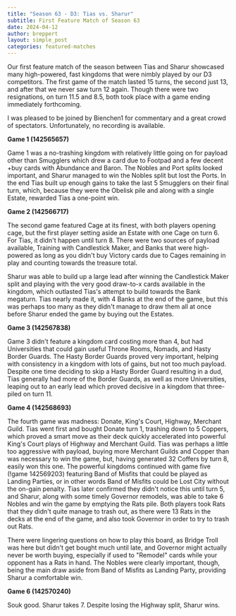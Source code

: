 ```yaml
---
title: "Season 63 - D3: Tias vs. Sharur"
subtitle: First Feature Match of Season 63
date: 2024-04-12
author: breppert
layout: simple_post
categories: featured-matches
---
```

Our first feature match of the season between Tias and Sharur showcased many high-powered, fast kingdoms that were nimbly played by our D3 competitors. The first game of the match lasted 15 turns, the second just 13, and after that we never saw turn 12 again. Though there were two resignations, on turn 11.5 and 8.5, both took place with a game ending immediately forthcoming.

I was pleased to be joined by Bienchen1 for commentary and a great crowd of spectators. Unfortunately, no recording is available.

**Game 1 (142565657)**

Game 1 was a no-trashing kingdom with relatively little going on for payload other than Smugglers which drew a card due to Footpad and a few decent +buy cards with Abundance and Baron. The Nobles and Port splits looked important, and Sharur managed to win the Nobles split but lost the Ports. In the end Tias built up enough gains to take the last 5 Smugglers on their final turn, which, because they were the Obelisk pile and along with a single Estate, rewarded Tias a one-point win.

**Game 2 (142566717)**

The second game featured Cage at its finest, with both players opening cage, but the first player setting aside an Estate with one Cage on turn 6. For Tias, it didn't happen until turn 8. There were two sources of payload available, Training with Candlestick Maker, and Banks that were high-powered as long as you didn't buy Victory cards due to Cages remaining in play and counting towards the treasure total.

Sharur was able to build up a large lead after winning the Candlestick Maker split and playing with the very good draw-to-x cards available in the kingdom, which outlasted Tias's attempt to build towards the Bank megaturn. Tias nearly made it, with 4 Banks at the end of the game, but this was perhaps too many as they didn't manage to draw them all at once before Sharur ended the game by buying out the Estates.

**Game 3 (142567838)**

Game 3 didn't feature a kingdom card costing more than 4, but had Universities that could gain useful Throne Rooms, Nomads, and Hasty Border Guards. The Hasty Border Guards proved very important, helping with consistency in a kingdom with lots of gains, but not too much payload. Despite one time deciding to skip a Hasty Border Guard resulting in a dud, Tias generally had more of the Border Guards, as well as more Universities, leaping out to an early lead which proved decisive in a kingdom that three-piled on turn 11.

**Game 4 (142568693)**

The fourth game was madness: Donate, King's Court, Highway, Merchant Guild. Tias went first and bought Donate turn 1, trashing down to 5 Coppers, which proved a smart move as their deck quickly accelerated into powerful King's Court plays of Highway and Merchant Guild. Tias was perhaps a little too aggressive with payload, buying more Merchant Guilds and Copper than was necessary to win the game, but, having generated 32 Coffers by turn 8, easily won this one. 
The powerful kingdoms continued with game five (!game 142569203) featuring Band of Misfits that could be played as Landing Parties, or in other words Band of Misfits could be Lost City without the on-gain penalty. Tias later confirmed they didn't notice this until turn 5, and Sharur, along with some timely Governor remodels, was able to take 6 Nobles and win the game by emptying the Rats pile. Both players took Rats that they didn't quite manage to trash out, as there were 13 Rats in the decks at the end of the game, and also took Governor in order to try to trash out Rats.

There were lingering questions on how to play this board, as Bridge Troll was here but didn't get bought much until late, and Governor might actually never be worth buying, especially if used to "Remodel" cards while your opponent has a Rats in hand. The Nobles were clearly important, though, being the main draw aside from Band of Misfits as Landing Party, providing Sharur a comfortable win.

**Game 6 (142570240)** 

Souk good. Sharur takes 7. Despite losing the Highway split, Sharur wins.